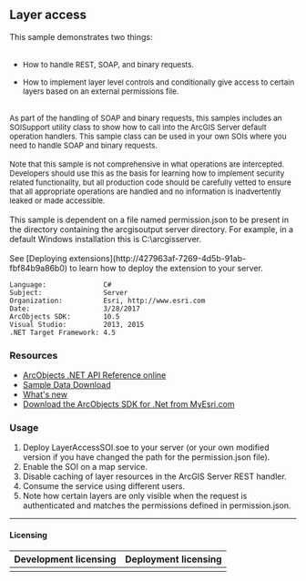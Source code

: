 ## Layer access

  <div xmlns="http://www.w3.org/1999/xhtml">This sample demonstrates two things:</div>
  <div xmlns="http://www.w3.org/1999/xhtml">
    <font size="2"></font> </div>

*   <font size="2">How to handle REST, SOAP, and binary requests.</font>

*   <font size="2">How to implement layer level controls and conditionally give access to certain layers based on an external permissions file.</font>

  <div xmlns="http://www.w3.org/1999/xhtml"> </div>
  <div xmlns="http://www.w3.org/1999/xhtml">
    <font size="2">As part of the handling of SOAP and binary requests, this samples includes an SOISupport utility class to show how to call into the ArcGIS Server default operation handlers. This sample class can be used in your own SOIs where you need to handle SOAP and binary requests.</font>
  </div>
  <div xmlns="http://www.w3.org/1999/xhtml">
    <font size="2"></font> </div>
  <div xmlns="http://www.w3.org/1999/xhtml">
    <font size="2">Note that this sample is not comprehensive in what operations are intercepted. </font>
    <font size="2">Developers should use this as the basis for learning how to implement security related functionality, but all production code should be carefully vetted to ensure that all appropriate operations are handled and no information is inadvertently leaked or made accessible.</font>
  </div>
  <div xmlns="http://www.w3.org/1999/xhtml"> </div>
  <div xmlns="http://www.w3.org/1999/xhtml">This sample is dependent on a file named permission.json to be present in the directory containing the arcgisoutput server directory. For example, in a default Windows installation this is C:\arcgisserver.</div>
  <div xmlns="http://www.w3.org/1999/xhtml"> </div>
  <div xmlns="http://www.w3.org/1999/xhtml">See [Deploying extensions](http://427963af-7269-4d5b-91ab-fbf84b9a86b0) to learn how to deploy the extension to your server.</div>  


<!-- TODO: Fill this section below with metadata about this sample-->
```
Language:              C#
Subject:               Server
Organization:          Esri, http://www.esri.com
Date:                  3/28/2017
ArcObjects SDK:        10.5
Visual Studio:         2013, 2015
.NET Target Framework: 4.5
```

### Resources

* [ArcObjects .NET API Reference online](http://desktop.arcgis.com/en/arcobjects/latest/net/webframe.htm)  
* [Sample Data Download](../../releases)  
* [What's new](http://desktop.arcgis.com/en/arcobjects/latest/net/webframe.htm#05247c04-bfd9-4e36-ae09-bc6e833c3b14.htm)  
* [Download the ArcObjects SDK for .Net from MyEsri.com](https://my.esri.com/)  

### Usage
1. Deploy LayerAccessSOI.soe to your server (or your own modified version if you have changed the path for the permission.json file).  
1. Enable the SOI on a map service.  
1. Disable caching of layer resources in the ArcGIS Server REST handler.  
1. Consume the service using different users.  
1. Note how certain layers are only visible when the request is authenticated and matches the permissions defined in permission.json.  









---------------------------------

#### Licensing  
| Development licensing | Deployment licensing | 
| ------------- | ------------- | 
|  |  |  


